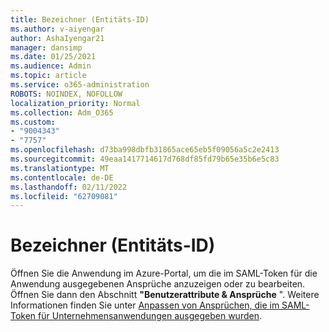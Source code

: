```yaml
---
title: Bezeichner (Entitäts-ID)
ms.author: v-aiyengar
author: AshaIyengar21
manager: dansimp
ms.date: 01/25/2021
ms.audience: Admin
ms.topic: article
ms.service: o365-administration
ROBOTS: NOINDEX, NOFOLLOW
localization_priority: Normal
ms.collection: Adm_O365
ms.custom:
- "9004343"
- "7757"
ms.openlocfilehash: d73ba998dbfb31865ace65eb5f09056a5c2e2413
ms.sourcegitcommit: 49eaa1417714617d768df85fd79b65e35b6e5c83
ms.translationtype: MT
ms.contentlocale: de-DE
ms.lasthandoff: 02/11/2022
ms.locfileid: "62709081"
---
```

# <a name="identifiers-entity-id"></a>Bezeichner (Entitäts-ID)

Öffnen Sie die Anwendung im Azure-Portal, um die im SAML-Token für die Anwendung ausgegebenen Ansprüche anzuzeigen oder zu bearbeiten. Öffnen Sie dann den Abschnitt **"Benutzerattribute & Ansprüche** ". Weitere Informationen finden Sie unter [Anpassen von Ansprüchen, die im SAML-Token für Unternehmensanwendungen ausgegeben wurden](https://docs.microsoft.com/azure/active-directory/develop/active-directory-saml-claims-customization#editing-nameid).